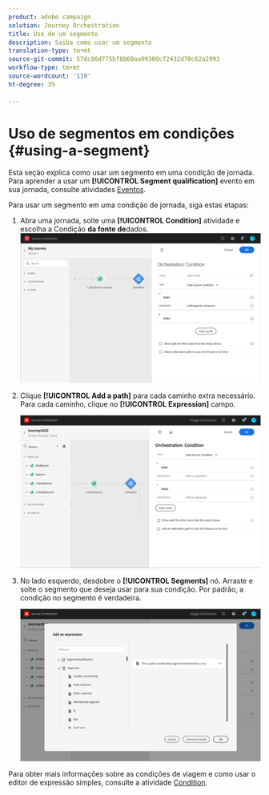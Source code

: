 ```yaml
---
product: adobe campaign
solution: Journey Orchestration
title: Uso de um segmento
description: Saiba como usar um segmento
translation-type: tm+mt
source-git-commit: 57dc86d775bf8860aa09300cf2432d70c62a2993
workflow-type: tm+mt
source-wordcount: '119'
ht-degree: 3%

---
```



# Uso de segmentos em condições {#using-a-segment}

Esta seção explica como usar um segmento em uma condição de jornada. Para aprender a usar um **[!UICONTROL Segment qualification]** evento em sua jornada, consulte atividades [Eventos](../building-journeys/segment-qualification-events.md).

Para usar um segmento em uma condição de jornada, siga estas etapas:

1. Abra uma jornada, solte uma **[!UICONTROL Condition]** atividade e escolha a Condição **da fonte de**dados.
   ![](../assets/journey47.png)

1. Clique **[!UICONTROL Add a path]** para cada caminho extra necessário. Para cada caminho, clique no **[!UICONTROL Expression]** campo.

   ![](../assets/segment3.png)

1. No lado esquerdo, desdobre o **[!UICONTROL Segments]** nó. Arraste e solte o segmento que deseja usar para sua condição. Por padrão, a condição no segmento é verdadeira.

   ![](../assets/segment4.png)

Para obter mais informações sobre as condições de viagem e como usar o editor de expressão simples, consulte a atividade [Condition](../building-journeys/condition-activity.md#about_condition).
